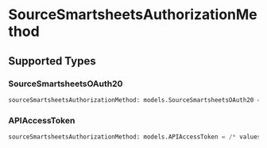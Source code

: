 # SourceSmartsheetsAuthorizationMethod


## Supported Types

### SourceSmartsheetsOAuth20

```python
sourceSmartsheetsAuthorizationMethod: models.SourceSmartsheetsOAuth20 = /* values here */
```

### APIAccessToken

```python
sourceSmartsheetsAuthorizationMethod: models.APIAccessToken = /* values here */
```

